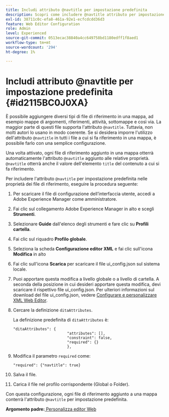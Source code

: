 ```yaml
---
title: Includi attributo @navtitle per impostazione predefinita
description: Scopri come includere @navtitle attributo per impostazione predefinita
exl-id: 38711c0c-efa8-461a-92e1-ecfcdcdd36d3
feature: Web Editor Configuration
role: Admin
level: Experienced
source-git-commit: 0513ecac38840a4cc649758bd1180edff1f8aed1
workflow-type: tm+mt
source-wordcount: '294'
ht-degree: 1%

---
```


# Includi attributo @navtitle per impostazione predefinita {#id2115BC0J0XA}

È possibile aggiungere diversi tipi di file di riferimento in una mappa, ad esempio mappe di argomenti, riferimenti, attività, sottomappe e così via. La maggior parte di questi file supporta l&#39;attributo `@navtitle`. Tuttavia, non molti autori lo usano in modo coerente. Se si desidera imporre l&#39;utilizzo dell&#39;attributo `@navtitle` in tutti i file a cui si fa riferimento in una mappa, è possibile farlo con una semplice configurazione.

Una volta attivato, ogni file di riferimento aggiunto in una mappa otterrà automaticamente l&#39;attributo `@navtitle` aggiunto alle relative proprietà. `@navtitle` otterrà anche il valore dell&#39;elemento `title` del contenuto a cui si fa riferimento.

Per includere l&#39;attributo `@navtitle` per impostazione predefinita nelle proprietà dei file di riferimento, eseguire la procedura seguente:

1. Per scaricare il file di configurazione dell’interfaccia utente, accedi a Adobe Experience Manager come amministratore.

1. Fai clic sul collegamento Adobe Experience Manager in alto e scegli **Strumenti**.
1. Selezionare **Guide** dall&#39;elenco degli strumenti e fare clic su **Profili cartella**.
1. Fai clic sul riquadro **Profilo globale**.
1. Seleziona la scheda **Configurazione editor XML** e fai clic sull&#39;icona **Modifica** in alto
1. Fai clic sull&#39;icona **Scarica** per scaricare il file ui\_config.json sul sistema locale.
1. Puoi apportare questa modifica a livello globale o a livello di cartella. A seconda della posizione in cui desideri apportare questa modifica, devi scaricare il rispettivo file ui\_config.json. Per ulteriori informazioni sul download del file ui\_config.json, vedere [Configurare e personalizzare XML Web Editor](conf-folder-level.md#id2065G300O5Z).

1. Cercare la definizione `ditaAttributes`.

   La definizione predefinita di `ditaAttributes` è:

   ```
   "ditaAttributes": {
                           "attributes": [],
                           "constraint": false,
                           "required": {}
                           },
   ```

1. Modifica il parametro `required` come:

   ```
   "required": {"navtitle": true}
   ```

1. Salva il file.

1. Carica il file nel profilo corrispondente \(Global o Folder\).


Con questa configurazione, ogni file di riferimento aggiunto a una mappa conterrà l&#39;attributo `@navtitle` per impostazione predefinita.

**Argomento padre:**[ Personalizza editor Web](conf-web-editor.md)

